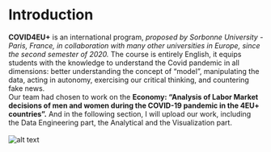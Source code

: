 # Introduction
**COVID4EU+** is an international program, *proposed by Sorbonne University - Paris, France, in collaboration with many other universities in Europe, since the second semester of 2020.* The course is entirely English, it equips students with the knowledge to understand the Covid pandemic in all dimensions: better understanding the concept of “model”, manipulating the data, acting in autonomy, exercising our critical thinking, and countering fake news. </br>
Our team had chosen to work on the **Economy: “Analysis of Labor Market decisions of men and women during the COVID-19 pandemic in the 4EU+ countries”.** And in the following section, I will upload our work, including the Data Engineering part, the Analytical and the Visualization part. </br> </br>
![alt text](https://github.com/leondgv/covid4eu-sorbonne/blob/main/en-tete_etroite.png)
